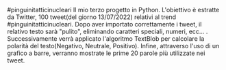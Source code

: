 #pinguinitatticinucleari
Il mio terzo progetto in Python. L'obiettivo è estratte da Twitter, 100 tweet(del giorno 13/07/2022) relativi al trend #pinguinitatticinucleari. Dopo aver importato correttamente i tweet,
il relativo testo sarà "pulito", eliminando caratteri speciali, numeri, ecc... . Successivamente verrà applicato l'algoritmo TextBlob per calcolare la polarità del testo(Negativo, Neutrale, Positivo).
Infine, attraverso l'uso di un grafico a barre, verranno mostrate le prime 20 parole più utilizzate nei tweet.
